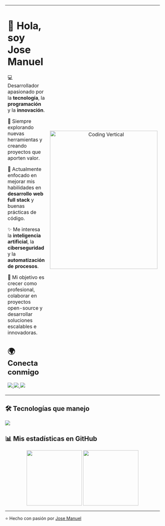 <table>
<tr>
<td width="60%" valign="top">

# 👋 Hola, soy Jose Manuel  

💻 Desarrollador apasionado por la **tecnología**, la **programación** y la **innovación**.  

🚀 Siempre explorando nuevas herramientas y creando proyectos que aporten valor.  

🌱 Actualmente enfocado en mejorar mis habilidades en **desarrollo web full stack** y buenas prácticas de código.  

✨ Me interesa la **inteligencia artificial**, la **ciberseguridad** y la **automatización de procesos**.  

🎯 Mi objetivo es crecer como profesional, colaborar en proyectos open-source y desarrollar soluciones escalables e innovadoras.  


## 🌍 Conecta conmigo
<p>
  <a href="https://www.tiktok.com/@_eldelam_" target="_blank">
    <img src="https://img.shields.io/badge/TikTok-000000?style=for-the-badge&logo=tiktok&logoColor=white"/>
  </a>
  <a href="https://www.instagram.com/devgarcia_/" target="_blank">
    <img src="https://img.shields.io/badge/Instagram-E4405F?style=for-the-badge&logo=instagram&logoColor=white"/>
  </a>
  <a href="mailto:garciacalimanegarcia@gmailcom">
    <img src="https://img.shields.io/badge/Email-D14836?style=for-the-badge&logo=gmail&logoColor=white"/>
  </a>
</p>

</td>



<td width="40%" align="center">

<img src="https://media.giphy.com/media/l0ExncehJzexFpRHq/giphy.gif" width="350" height="450" alt="Coding Vertical"/>

</td>
</tr>
</table>

## 🛠️ Tecnologías que manejo

<p>
 <a href="https://skillicons.dev">
    <img src="https://skillicons.dev/icons?i=androidstudio,astro,bootstrap,kotlin,cpp,laravel,arduino,java,css,html,js,mongodb,php,mysql,react,firebase,gtk,git,github,vscode,bash,linux,ai,ps&perline=12" />
  </a>
</p>

## 📊 Mis estadísticas en GitHub
<p align="center">
  <img src="https://github-readme-stats.vercel.app/api?username=devgarcia&show_icons=true&theme=tokyonight" height="180"/>
  <img src="https://github-readme-stats.vercel.app/api/top-langs/?username=devgarcia&layout=compact&theme=tokyonight" height="180"/>
</p>

---

⭐️ Hecho con pasión por [Jose Manuel](https://github.com/devgarcia)
